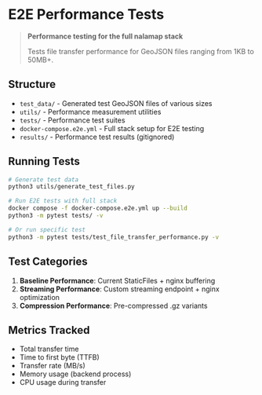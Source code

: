 # E2E Performance Tests

> **Performance testing for the full nalamap stack**
> 
> Tests file transfer performance for GeoJSON files ranging from 1KB to 50MB+.

## Structure

- `test_data/` - Generated test GeoJSON files of various sizes
- `utils/` - Performance measurement utilities
- `tests/` - Performance test suites
- `docker-compose.e2e.yml` - Full stack setup for E2E testing
- `results/` - Performance test results (gitignored)

## Running Tests

```bash
# Generate test data
python3 utils/generate_test_files.py

# Run E2E tests with full stack
docker compose -f docker-compose.e2e.yml up --build
python3 -m pytest tests/ -v

# Or run specific test
python3 -m pytest tests/test_file_transfer_performance.py -v
```

## Test Categories

1. **Baseline Performance**: Current StaticFiles + nginx buffering
2. **Streaming Performance**: Custom streaming endpoint + nginx optimization
3. **Compression Performance**: Pre-compressed .gz variants

## Metrics Tracked

- Total transfer time
- Time to first byte (TTFB)
- Transfer rate (MB/s)
- Memory usage (backend process)
- CPU usage during transfer
